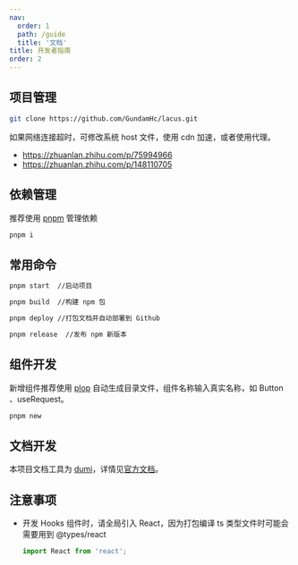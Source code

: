 ```yaml
---
nav:
  order: 1
  path: /guide
  title: '文档'
title: 开发者指南
order: 2
---
```


## 项目管理

```bash | pure
git clone https://github.com/GundamHc/lacus.git
```

<Alert type="info">如果网络连接超时，可修改系统 host 文件，使用 cdn 加速，或者使用代理。</Alert>

- https://zhuanlan.zhihu.com/p/75994966
- https://zhuanlan.zhihu.com/p/148110705

## 依赖管理

推荐使用 [pnpm](https://www.pnpm.cn/) 管理依赖

```bash | pure
pnpm i
```

## 常用命令

```bash | pure
pnpm start  //启动项目
```

```bash | pure
pnpm build  //构建 npm 包
```

```bash | pure
pnpm deploy //打包文档并自动部署到 Github
```

```bash | pure
pnpm release  //发布 npm 新版本
```

## 组件开发

新增组件推荐使用 [plop](https://github.com/plopjs/plop) 自动生成目录文件，组件名称输入真实名称，如 Button 、useRequest。

```bash | pure
pnpm new
```

## 文档开发

本项目文档工具为 [dumi](https://github.com/umijs/dumi)，详情见[官方文档](https://d.umijs.org/zh-CN/guide)。

## 注意事项

- 开发 Hooks 组件时，请全局引入 React，因为打包编译 ts 类型文件时可能会需要用到 @types/react

  ```ts | pure
  import React from 'react';
  ```
